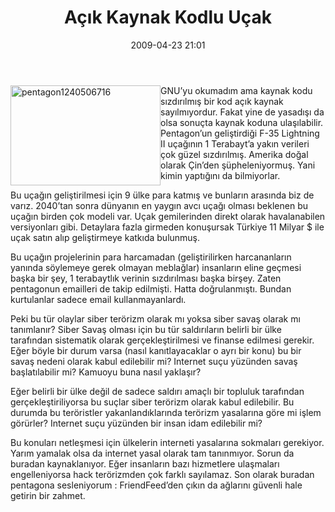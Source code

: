 ﻿---
layout: post
title: A&#231;&#305;k Kaynak Kodlu U&#231;ak
date: 2009-04-23 21:01
comments: true
categories: []
---
<p><img style="border-bottom: 0px; border-left: 0px; display: inline; margin-left: 0px; border-top: 0px; margin-right: 0px; border-right: 0px" title="pentagon1240506716" border="0" alt="pentagon1240506716" align="left" src="http://onurbaykal.com.tr/wp-content/uploads/2009/04/pentagon1240506716.jpg" width="240" height="160" /> </p>  <p>GNU’yu okumadım ama kaynak kodu sızdırılmış bir kod açık kaynak sayılmıyordur. Fakat yine de yasadışı da olsa sonuçta kaynak koduna ulaşılabilir. Pentagon’un geliştirdiği F-35 Lightning II uçağının 1 Terabayt’a yakın verileri çok güzel sızdırılmış. Amerika doğal olarak Çin’den şüpheleniyormuş. Yani kimin yaptığını da bilmiyorlar.</p>  <p>Bu uçağın geliştirilmesi için 9 ülke para katmış ve bunların arasında biz de varız. 2040’tan sonra dünyanın en yaygın avcı uçağı olması beklenen bu uçağın birden çok modeli var. Uçak gemilerinden direkt olarak havalanabilen versiyonları gibi. Detaylara fazla girmeden konuşursak Türkiye 11 Milyar $ ile uçak satın alıp geliştirmeye katkıda bulunmuş.</p>  <p>Bu uçağın projelerinin para harcamadan (geliştirilirken harcananların yanında söylemeye gerek olmayan meblağlar) insanların eline geçmesi başka bir şey, 1 terabaytlık verinin sızdırılması başka birşey. Zaten pentagonun emailleri de takip edilmişti. Hatta doğrulanmıştı. Bundan kurtulanlar sadece email kullanmayanlardı.</p>  <p>Peki bu tür olaylar siber terörizm olarak mı yoksa siber savaş olarak mı tanımlanır? Siber Savaş olması için bu tür saldırıların belirli bir ülke tarafından sistematik olarak gerçekleştirilmesi ve finanse edilmesi gerekir. Eğer böyle bir durum varsa (nasıl kanıtlayacaklar o ayrı bir konu) bu bir savaş nedeni olarak kabul edilebilir mi? Internet suçu yüzünden savaş başlatılabilir mi? Kamuoyu buna nasıl yaklaşır?</p>  <p>Eğer belirli bir ülke değil de sadece saldırı amaçlı bir topluluk tarafından gerçekleştiriliyorsa bu suçlar siber terörizm olarak kabul edilebilir. Bu durumda bu teröristler yakanlandıklarında terörizm yasalarına göre mi işlem görürler? Internet suçu yüzünden bir insan idam edilebilir mi?</p>  <p>Bu konuları netleşmesi için ülkelerin interneti yasalarına sokmaları gerekiyor. Yarım yamalak olsa da internet yasal olarak tam tanınmıyor. Sorun da buradan kaynaklanıyor. Eğer insanların bazı hizmetlere ulaşmaları engelleniyorsa hack terörizmden çok farklı sayılamaz. Son olarak buradan pentagona sesleniyorum : FriendFeed’den çıkın da ağlarını güvenli hale getirin bir zahmet.</p>
